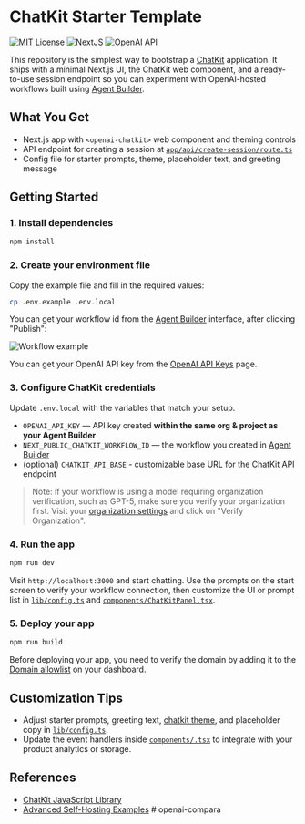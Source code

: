 # ChatKit Starter Template

[![MIT License](https://img.shields.io/badge/License-MIT-green.svg)](LICENSE)
![NextJS](https://img.shields.io/badge/Built_with-NextJS-blue)
![OpenAI API](https://img.shields.io/badge/Powered_by-OpenAI_API-orange)

This repository is the simplest way to bootstrap a [ChatKit](http://openai.github.io/chatkit-js/) application. It ships with a minimal Next.js UI, the ChatKit web component, and a ready-to-use session endpoint so you can experiment with OpenAI-hosted workflows built using [Agent Builder](https://platform.openai.com/agent-builder).

## What You Get

- Next.js app with `<openai-chatkit>` web component and theming controls
- API endpoint for creating a session at [`app/api/create-session/route.ts`](app/api/create-session/route.ts)
- Config file for starter prompts, theme, placeholder text, and greeting message

## Getting Started

### 1. Install dependencies

```bash
npm install
```

### 2. Create your environment file

Copy the example file and fill in the required values:

```bash
cp .env.example .env.local
```

You can get your workflow id from the [Agent Builder](https://platform.openai.com/agent-builder) interface, after clicking "Publish":

![Workflow example](./public/docs/workflow.jpg)

You can get your OpenAI API key from the [OpenAI API Keys](https://platform.openai.com/api-keys) page.

### 3. Configure ChatKit credentials

Update `.env.local` with the variables that match your setup.

- `OPENAI_API_KEY` — API key created **within the same org & project as your Agent Builder**
- `NEXT_PUBLIC_CHATKIT_WORKFLOW_ID` — the workflow you created in [Agent Builder](https://platform.openai.com/agent-builder)
- (optional) `CHATKIT_API_BASE` - customizable base URL for the ChatKit API endpoint

> Note: if your workflow is using a model requiring organization verification, such as GPT-5, make sure you verify your organization first. Visit your [organization settings](https://platform.openai.com/settings/organization/general) and click on "Verify Organization".

### 4. Run the app

```bash
npm run dev
```

Visit `http://localhost:3000` and start chatting. Use the prompts on the start screen to verify your workflow connection, then customize the UI or prompt list in [`lib/config.ts`](lib/config.ts) and [`components/ChatKitPanel.tsx`](components/ChatKitPanel.tsx).

### 5. Deploy your app

```bash
npm run build
```

Before deploying your app, you need to verify the domain by adding it to the [Domain allowlist](https://platform.openai.com/settings/organization/security/domain-allowlist) on your dashboard.

## Customization Tips

- Adjust starter prompts, greeting text, [chatkit theme](https://chatkit.studio/playground), and placeholder copy in [`lib/config.ts`](lib/config.ts).
- Update the event handlers inside [`components/.tsx`](components/ChatKitPanel.tsx) to integrate with your product analytics or storage.

## References

- [ChatKit JavaScript Library](http://openai.github.io/chatkit-js/)
- [Advanced Self-Hosting Examples](https://github.com/openai/openai-chatkit-advanced-samples)
#   o p e n a i - c o m p a r a  
 